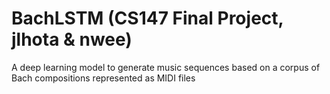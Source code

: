 # BachLSTM (CS147 Final Project, jlhota & nwee)

A deep learning model to generate music sequences based on a corpus of Bach compositions represented as MIDI files
